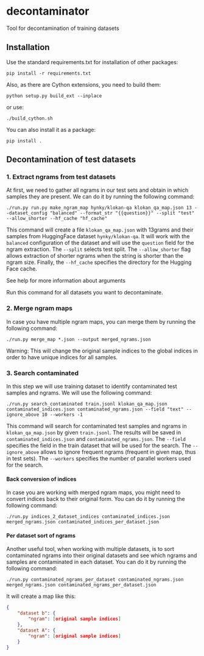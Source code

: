 # decontaminator
Tool for decontamination of training datasets

## Installation
Use the standard requirements.txt for installation of other packages:

    pip install -r requirements.txt

Also, as there are Cython extensions, you need to build them:
    
    python setup.py build_ext --inplace

or use:
    
    ./build_cython.sh

You can also install it as a package:

    pip install .

## Decontamination of test datasets

### 1. Extract ngrams from test datasets

At first, we need to gather all ngrams in our test sets and obtain in which samples they are present. We can do it by running the following command:

    ./run.py run.py make_ngram_map hynky/klokan-qa klokan_qa_map.json 13 --dataset_config "balanced" --format_str "{{question}}" --split "test" --allow_shorter --hf_cache "hf_cache"

This command will create a file `klokan_qa_map.json` with 13grams and their samples from HuggingFace dataset `hynky/klokan-qa`. It will work with the `balanced` configuration of the dataset and will use the `question` field for the ngram extraction. The `--split` selects test split. The `--allow_shorter` flag allows extraction of shorter ngrams when the string is shorter than the ngram size.  Finally, the `--hf_cache` specifies the directory for the Hugging Face cache.

See help for more information about arguments

Run this command for all datasets you want to decontaminate.

### 2. Merge ngram maps

In case you have multiple ngram maps, you can merge them by running the following command:

    ./run.py merge_map *.json --output merged_ngrams.json

Warning: This will change the original sample indices to the global indices in order to have unique indices for all samples.

### 3. Search contaminated
In this step we will use training dataset to identify contaminated test samples and ngrams. We will use the following command:

    ./run.py search_contaminated train.jsonl klokan_qa_map.json contaminated_indices.json contaminated_ngrams.json --field "text" --ignore_above 10 --workers -1

This command will search for contaminated test samples and ngrams in `klokan_qa_map.json` by given `train.jsonl`. The results will be saved in `contaminated_indices.json` and `contaminated_ngrams.json`. The `--field` specifies the field in the train dataset that will be used for the search. The `--ignore_above` allows to ignore frequent ngrams (frequent in given map, thus in test sets). The `--workers` specifies the number of parallel workers used for the search.

#### Back conversion of indices
In case you are working with merged ngram maps, you might need to convert indices back to their original form. You can do it by running the following command:

    ./run.py indices_2_dataset_indices contaminated_indices.json merged_ngrams.json contaminated_indices_per_dataset.json

#### Per dataset sort of ngrams
Another useful tool, when working with multiple datasets, is to sort contaminated ngrams into their original datasets and see
which ngrams and samples are contaminated in each dataset. You can do it by running the following command:

    ./run.py contaminated_ngrams_per_dataset contaminated_ngrams.json merged_ngrams.json contaminated_ngrams_per_dataset.json

It will create a map like this:

```json
{
    "dataset b": {
        "ngram": [original sample indices]
    }, 
    "dataset A": {
        "ngram": [original sample indices]
    }
}
```
